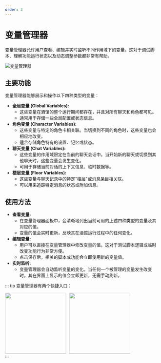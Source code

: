 ```yaml
---
order: 3
---
```


# 变量管理器

变量管理器允许用户查看、编辑并实时监听不同作用域下的变量。这对于调试脚本、理解功能运行状态以及动态调整参数都非常有帮助。

![变量管理器](/变量管理器.gif)

## 主要功能

变量管理器能够展示和操作以下四种类型的变量：

*   **全局变量 (Global Variables):**
    *   这些变量在酒馆的整个运行期间都存在，并且对所有聊天和角色都可见。
    *   通常用于存储一些全局配置或状态信息。
*   **角色变量 (Character Variables):**
    *   这些变量与特定的角色卡相关联。当切换到不同的角色时，这些变量也会相应地改变。
    *   适合存储角色特有的设置、记忆或状态。
*   **聊天变量 (Chat Variables):**
    *   这些变量的作用域限定在当前的聊天会话中。当开始新的聊天或切换到其他聊天时，这些变量会发生变化。
    *   可用于存储当前对话的上下文信息、临时数据等。
*   **楼层变量 (Floor Variables):**
    *   这些变量与聊天记录中的特定"楼层"或消息条目相关联。
    *   可以用来追踪特定消息的状态或附加信息。

## 使用方法

*   **查看变量:**
    *   在变量管理器面板中，会清晰地列出当前可用的上述四种类型的变量及其对应的值。
    *   变量的值会实时更新，反映其在酒馆运行过程中的任何变化。
*   **编辑变量:**
    *   用户可以直接在变量管理器中修改变量的值。这对于测试脚本逻辑或临时改变功能行为非常方便。
    *   点击保存后，相关的脚本或功能会立即使用新的变量值。
*   **实时监听:**
    *   变量管理器会自动监听变量的变化。当任何一个被管理的变量发生改变时，其在界面上显示的值会立即更新，无需手动刷新。

::: tip
变量管理器有两个快捷入口：

<div style="display: flex; gap: 10px; align-items: flex-start;">
  <img src="/快捷入口1.png" style="height: 200px; width: auto;">
  <img src="/快捷入口2.png" style="height: 200px; width: auto;">
</div>
:::
